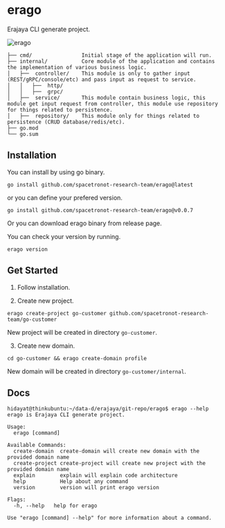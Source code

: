 # erago
Erajaya CLI generate project.

![erago](https://github.com/spacetronot-research-team/erago/assets/57469556/8b25595e-1e07-4605-bb25-7b26e335c711)

```
├── cmd/                Initial stage of the application will run.
├── internal/           Core module of the application and contains the implementation of various business logic.
│   ├──  controller/    This module is only to gather input (REST/gRPC/console/etc) and pass input as request to service.
│   │   ├──  http/
│   │   ├──  grpc/
│   ├──  service/       This module contain business logic, this module get input request from controller, this module use repository for things related to persistence.
│   ├──  repository/    This module only for things related to persistence (CRUD database/redis/etc).
├── go.mod
└── go.sum
```

## Installation

You can install by using go binary.

```shell
go install github.com/spacetronot-research-team/erago@latest
```

or you can define your prefered version.

```shell
go install github.com/spacetronot-research-team/erago@v0.0.7
```

Or you can download erago binary from release page.

You can check your version by running.

```shell
erago version
```

## Get Started

1. Follow installation.

2. Create new project.

```shell
erago create-project go-customer github.com/spacetronot-research-team/go-customer
```

New project will be created in directory `go-customer`.

3. Create new domain.

```shell
cd go-customer && erago create-domain profile
```

New domain will be created in directory `go-customer/internal`.

## Docs

```shell
hidayat@thinkubuntu:~/data-d/erajaya/git-repo/erago$ erago --help
erago is Erajaya CLI generate project.

Usage:
  erago [command]

Available Commands:
  create-domain  create-domain will create new domain with the provided domain name
  create-project create-project will create new project with the provided domain name
  explain        explain will explain code architecture
  help           Help about any command
  version        version will print erago version

Flags:
  -h, --help   help for erago

Use "erago [command] --help" for more information about a command.
```